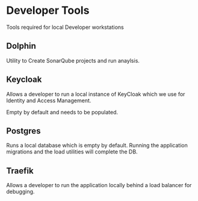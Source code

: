 # Developer Tools

Tools required for local Developer workstations

## Dolphin

Utility to Create SonarQube projects and run anaylsis.

## Keycloak

Allows a developer to run a local instance of KeyCloak which we use for Identity and Access Management.

Empty by default and needs to be populated.

## Postgres

Runs a local database which is empty by default.
Running the application migrations and the load utilities will complete the DB.

## Traefik

Allows a developer to run the application locally behind a load balancer for debugging.

